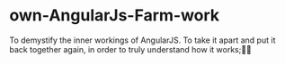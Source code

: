 # own-AngularJs-Farm-work
To demystify the inner workings of AngularJS. To take it apart and put it back together again, in order to truly understand how it works;🚀✨
